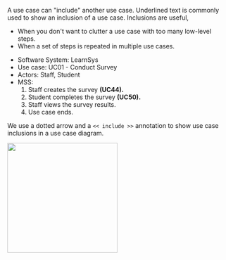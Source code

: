 <link rel="stylesheet" href="{{baseUrl}}/css/useCases.css">

A use case can "include" another use case. Underlined text is commonly used to show an inclusion of a use case. Inclusions are useful,

*	When you don't want to clutter a use case with too many low-level steps.
*	When a set of steps is repeated in multiple use cases.

<tip-box>
  <div>
    <ul>
      <li>Software System: LearnSys</li>
      <li>Use case:  UC01 - Conduct Survey</li>
      <li>Actors: Staff, Student</li>
      <li>MSS:
        <ol>
          <li>Staff <span class="underline">creates the survey <b>(UC44).</b></span></li>
          <li>Student <span class="underline">completes the survey <b>(UC50).</b></span></li>
          <li>Staff views the survey results.</li>
          <li class="custom-bullet-point">Use case ends.</li>
        </ol>
      </li>
    </ul>
  </div>
</tip-box>

We use a dotted arrow and a `<< include >>` annotation to show use case inclusions in a use case diagram.

<img src="{{baseUrl}}/requirements/useCases/details/images/Inclusion.jpg" height="250" />

<p/>
